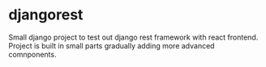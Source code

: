 # djangorest
Small django project to test out django rest framework with react frontend.
Project is built in small parts gradually adding more advanced comnponents.
